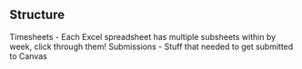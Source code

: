 ## Structure
Timesheets - Each Excel spreadsheet has multiple subsheets within by week, click through them!
Submissions - Stuff that needed to get submitted to Canvas
